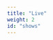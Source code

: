 ```yaml
---
title: "Live"
weight: 2
id: "shows"
---
```


<div class="show-list">
<script charset="utf-8" src="https://widgetv3.bandsintown.com/main.min.js"></script>
<a class="bit-widget-initializer"
data-artist-name="id_15543107"
data-events-to-display=""
data-background-color="transparent"
data-separator-color="#D9BCD3"
data-text-color="rgba(51,51,51,1)"
data-font="Helvetica"
data-auto-style="true"
data-button-label-capitalization="capitalize"
data-header-capitalization="uppercase"
data-location-capitalization="capitalize"
data-venue-capitalization="capitalize"
data-display-local-dates="false"
data-local-dates-position="tab"
data-display-past-dates="true"
data-display-details="false"
data-display-lineup="false"
data-display-start-time="false"
data-social-share-icon="false"
data-display-limit="all"
data-date-format="DD. MMMM YYYY"
data-date-orientation="horizontal"
data-date-border-color="#A65297"
data-date-border-width="1px"
data-date-capitalization="capitalize"
data-date-border-radius="10px"
data-event-ticket-cta-size="small"
data-event-custom-ticket-text=""
data-event-ticket-text="TICKETS"
data-event-ticket-icon="false"
data-event-ticket-cta-text-color="#FFFFFF"
data-event-ticket-cta-bg-color="#933D83"
data-event-ticket-cta-border-color="#7E3572"
data-event-ticket-cta-border-width="0px"
data-event-ticket-cta-border-radius="4px"
data-sold-out-button-text-color="#FFFFFF"
data-sold-out-button-background-color="#5A2851"
data-sold-out-button-border-color="#7E3572"
data-sold-out-button-clickable="true"
data-event-rsvp-position="left"
data-event-rsvp-cta-size="small"
data-event-rsvp-only-show-icon="true"
data-event-rsvp-text="Erinnere mich"
data-event-rsvp-icon="true"
data-event-rsvp-cta-text-color="#933D83"
data-event-rsvp-cta-bg-color="#FFFFFF"
data-event-rsvp-cta-border-color="#933D83"
data-event-rsvp-cta-border-width="1px"
data-event-rsvp-cta-border-radius="4px"
data-follow-section-position="hidden"
data-play-my-city-position="hidden"
data-language="de"
data-layout-breakpoint="480"
data-bit-logo-position="hidden"
></a>
</div>

